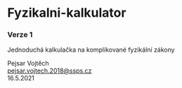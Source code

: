 # Fyzikalni-kalkulator

### Verze 1
Jednoduchá kalkulačka na komplikované fyzikální zákony

Pejsar Vojtěch  
pejsar.vojtech.2018@ssps.cz  
16.5.2021